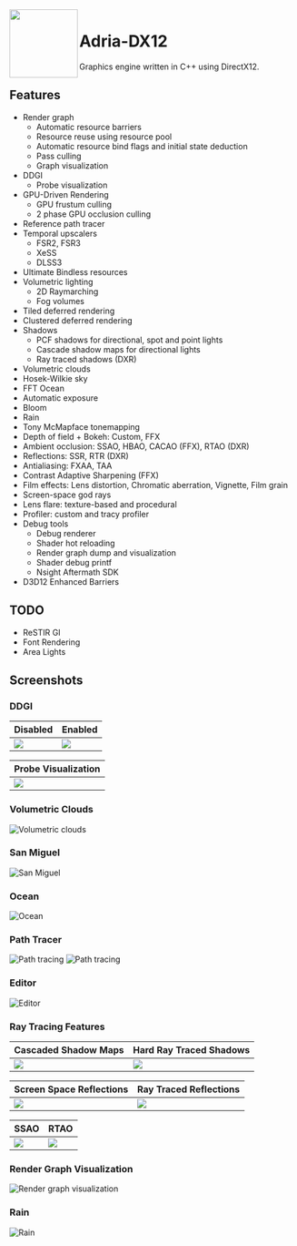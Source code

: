 <img align="left" src="Adria/Resources/Icons/adria_logo.jpg" width="120px"/>

# Adria-DX12

Graphics engine written in C++ using DirectX12. 

## Features
* Render graph
	- Automatic resource barriers
	- Resource reuse using resource pool
	- Automatic resource bind flags and initial state deduction
	- Pass culling
    - Graph visualization
* DDGI
    - Probe visualization
* GPU-Driven Rendering
    - GPU frustum culling
    - 2 phase GPU occlusion culling
* Reference path tracer 
* Temporal upscalers
    - FSR2, FSR3
    - XeSS 
    - DLSS3
* Ultimate Bindless resources
* Volumetric lighting
    - 2D Raymarching
    - Fog volumes
* Tiled deferred rendering 
* Clustered deferred rendering
* Shadows
    - PCF shadows for directional, spot and point lights
    - Cascade shadow maps for directional lights
    - Ray traced shadows (DXR)
* Volumetric clouds
* Hosek-Wilkie sky
* FFT Ocean
* Automatic exposure
* Bloom
* Rain
* Tony McMapface tonemapping
* Depth of field + Bokeh: Custom, FFX
* Ambient occlusion: SSAO, HBAO, CACAO (FFX), RTAO (DXR)
* Reflections: SSR, RTR (DXR)
* Antialiasing: FXAA, TAA
* Contrast Adaptive Sharpening (FFX)
* Film effects: Lens distortion, Chromatic aberration, Vignette, Film grain
* Screen-space god rays
* Lens flare: texture-based and procedural
* Profiler: custom and tracy profiler
* Debug tools
    - Debug renderer
    - Shader hot reloading
    - Render graph dump and visualization
    - Shader debug printf
    - Nsight Aftermath SDK
* D3D12 Enhanced Barriers

## TODO
* ReSTIR GI
* Font Rendering
* Area Lights

## Screenshots

### DDGI

| Disabled |  Enabled |
|---|---|
|  ![](Adria/Saved/Screenshots/noddgi.png) | ![](Adria/Saved/Screenshots/ddgi.png) |

| Probe Visualization |
|---|
|  ![](Adria/Saved/Screenshots/ddgi_probes1.png) |

### Volumetric Clouds
![](Adria/Saved/Screenshots/clouds.png "Volumetric clouds") 

### San Miguel
![](Adria/Saved/Screenshots/sanmiguel.png "San Miguel") 

### Ocean
![](Adria/Saved/Screenshots/ocean.png "Ocean") 

### Path Tracer
![](Adria/Saved/Screenshots/pathtracing1.png "Path tracing") 
![](Adria/Saved/Screenshots/pathtracing2.png "Path tracing") 

### Editor
![](Adria/Saved/Screenshots/editor.png "Editor") 

### Ray Tracing Features

| Cascaded Shadow Maps |  Hard Ray Traced Shadows |
|---|---|
|  ![](Adria/Saved/Screenshots/cascades.png) | ![](Adria/Saved/Screenshots/raytraced.png) |

| Screen Space Reflections |  Ray Traced Reflections |
|---|---|
|  ![](Adria/Saved/Screenshots/ssr.png) | ![](Adria/Saved/Screenshots/rtr.png) |

| SSAO | RTAO |
|---|---|
|  ![](Adria/Saved/Screenshots/ssao.png) | ![](Adria/Saved/Screenshots/rtao.png) |

### Render Graph Visualization
![](Adria/Saved/RenderGraph/rendergraph.svg "Render graph visualization") 

### Rain
![](Adria/Saved/Screenshots/rain.gif "Rain") 

